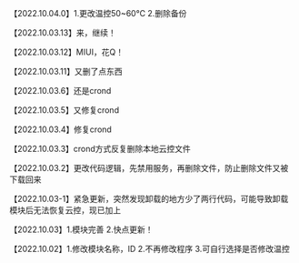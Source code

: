 【2022.10.04.0】1.更改温控50~60℃ 2.删除备份

【2022.10.03.13】来，继续！

【2022.10.03.12】MIUI，花Q！

【2022.10.03.11】又删了点东西

【2022.10.03.6】还是crond

【2022.10.03.5】又修复crond

【2022.10.03.4】修复crond

【2022.10.03.3】crond方式反复删除本地云控文件

【2022.10.03.2】更改代码逻辑，先禁用服务，再删除文件，防止删除文件又被下载回来

【2022.10.03-1】紧急更新，突然发现卸载的地方少了两行代码，可能导致卸载模块后无法恢复云控，现已加上

【2022.10.03】1.模块完善 2.快点更新！

【2022.10.02】1.修改模块名称，ID 2.不再修改程序 3.可自行选择是否修改温控
